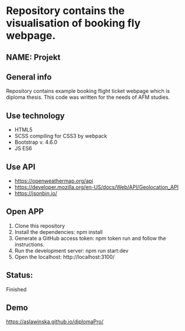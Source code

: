 # Repository contains the visualisation of booking fly webpage. 
## NAME: Projekt

## General info
Repository contains example booking flight ticket webpage which is diploma thesis. This code was written for the needs of AFM studies.  

## Use technology
* HTML5
* SCSS compiling for CSS3 by webpack 
* Bootstrap v. 4.6.0
* JS ES6 

## Use API
* https://openweathermap.org/api
* https://developer.mozilla.org/en-US/docs/Web/API/Geolocation_API
* https://jsonbin.io/


## Open APP 
1. Clone this repository
2. Install the dependencies: npm install
3. Generate a GitHub access token: npm token run and follow the instructions. 
4. Run the development server: npm run start:dev
5. Open the localhost: http://localhost:3100/

## Status:
Finished

## Demo 
https://aslawinska.github.io/diplomaPro/
